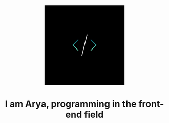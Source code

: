 <div align='center'>
<img src='./logo.jpg' alt='img' width='250px'>
  <h1> I am Arya, programming in the front-end field</h1>
  
</div>
